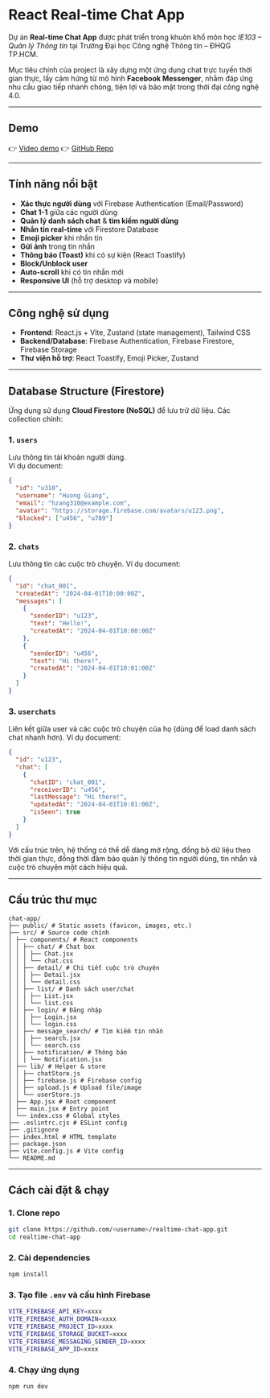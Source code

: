 # React Real-time Chat App

Dự án **Real-time Chat App** được phát triển trong khuôn khổ môn học *IE103 – Quản lý Thông tin* tại Trường Đại học Công nghệ Thông tin – ĐHQG TP.HCM. 

Mục tiêu chính của project là xây dựng một ứng dụng chat trực tuyến thời gian thực, lấy cảm hứng từ mô hình **Facebook Messenger**, nhằm đáp ứng nhu cầu giao tiếp nhanh chóng, tiện lợi và bảo mật trong thời đại công nghệ 4.0.

---

## Demo
👉 [Video demo](https://drive.google.com/file/d/1y7jNqRQtl3HtEvYT3eBUzDnGsRhSm0GP/view?usp=drive_link) 
👉 [GitHub Repo](https://github.com/<username>/realtime-chat-app)

---

## Tính năng nổi bật
- **Xác thực người dùng** với Firebase Authentication (Email/Password)
- **Chat 1-1** giữa các người dùng
- **Quản lý danh sách chat** & **tìm kiếm người dùng**
- **Nhắn tin real-time** với Firestore Database
- **Emoji picker** khi nhắn tin
- **Gửi ảnh** trong tin nhắn
- **Thông báo (Toast)** khi có sự kiện (React Toastify)
- **Block/Unblock user**
- **Auto-scroll** khi có tin nhắn mới
- **Responsive UI** (hỗ trợ desktop và mobile)

---

## Công nghệ sử dụng
- **Frontend**: React.js + Vite, Zustand (state management), Tailwind CSS  
- **Backend/Database**: Firebase Authentication, Firebase Firestore, Firebase Storage  
- **Thư viện hỗ trợ**: React Toastify, Emoji Picker, Zustand  

---

## Database Structure (Firestore)

Ứng dụng sử dụng **Cloud Firestore (NoSQL)** để lưu trữ dữ liệu. Các collection chính:

### 1. `users`
Lưu thông tin tài khoản người dùng.  
Ví dụ document:
```json
{
  "id": "u310",
  "username": "Huong Giang",
  "email": "hzang310@example.com",
  "avatar": "https://storage.firebase.com/avatars/u123.png",
  "blocked": ["u456", "u789"] 
}
```
### 2. `chats`
Lưu thông tin các cuộc trò chuyện.
Ví dụ document:
```json
{
  "id": "chat_001",
  "createdAt": "2024-04-01T10:00:00Z",
  "messages": [
    {
      "senderID": "u123",
      "text": "Hello!",
      "createdAt": "2024-04-01T10:00:00Z"
    },
    {
      "senderID": "u456",
      "text": "Hi there!",
      "createdAt": "2024-04-01T10:01:00Z"
    }
  ]
}
```
### 3. `userchats`
Liên kết giữa user và các cuộc trò chuyện của họ (dùng để load danh sách chat nhanh hơn).
Ví dụ document:
```json
{
  "id": "u123",
  "chat": [
    {
      "chatID": "chat_001",
      "receiverID": "u456",
      "lastMessage": "Hi there!",
      "updatedAt": "2024-04-01T10:01:00Z",
      "isSeen": true
    }
  ]
}
```
Với cấu trúc trên, hệ thống có thể dễ dàng mở rộng, đồng bộ dữ liệu theo thời gian thực, đồng thời đảm bảo quản lý thông tin người dùng, tin nhắn và cuộc trò chuyện một cách hiệu quả.

---


## Cấu trúc thư mục
```
chat-app/
├── public/ # Static assets (favicon, images, etc.)
├── src/ # Source code chính
│ ├── components/ # React components
│ │ ├── chat/ # Chat box
│ │ │ ├── Chat.jsx
│ │ │ └── chat.css
│ │ ├── detail/ # Chi tiết cuộc trò chuyện
│ │ │ ├── Detail.jsx
│ │ │ └── detail.css
│ │ ├── list/ # Danh sách user/chat
│ │ │ ├── List.jsx
│ │ │ └── list.css
│ │ ├── login/ # Đăng nhập
│ │ │ ├── Login.jsx
│ │ │ └── login.css
│ │ ├── message_search/ # Tìm kiếm tin nhắn
│ │ │ ├── search.jsx
│ │ │ └── search.css
│ │ ├── notification/ # Thông báo
│ │ │ └── Notification.jsx
│ ├── lib/ # Helper & store
│ │ ├── chatStore.js
│ │ ├── firebase.js # Firebase config
│ │ ├── upload.js # Upload file/image
│ │ └── userStore.js
│ ├── App.jsx # Root component
│ ├── main.jsx # Entry point
│ └── index.css # Global styles
├── .eslintrc.cjs # ESLint config
├── .gitignore
├── index.html # HTML template
├── package.json
├── vite.config.js # Vite config
└── README.md
```

---

## Cách cài đặt & chạy

### 1. Clone repo
```bash
git clone https://github.com/<username>/realtime-chat-app.git
cd realtime-chat-app
```

### 2. Cài dependencies
```bash
npm install
```

### 3. Tạo file ```.env``` và cấu hình Firebase
```bash
VITE_FIREBASE_API_KEY=xxxx
VITE_FIREBASE_AUTH_DOMAIN=xxxx
VITE_FIREBASE_PROJECT_ID=xxxx
VITE_FIREBASE_STORAGE_BUCKET=xxxx
VITE_FIREBASE_MESSAGING_SENDER_ID=xxxx
VITE_FIREBASE_APP_ID=xxxx
```

### 4. Chạy ứng dụng
```bash
npm run dev
```
